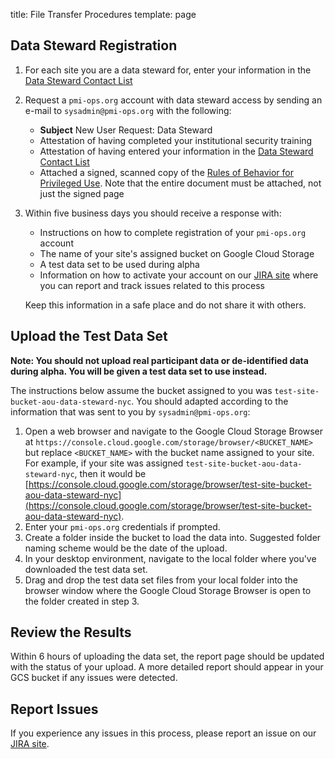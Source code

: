 title: File Transfer Procedures
template: page

## Data Steward Registration

1. For each site you are a data steward for, enter your information in the [Data Steward Contact List](https://docs.google.com/spreadsheets/d/1Slh4teXKBwtD_ZrTFEjUTVH3Jk5ii-tcSJxocZnAqdo/edit?usp=sharing)

1. Request a `pmi-ops.org` account with data steward access by sending an e-mail to `sysadmin@pmi-ops.org` with the following:
 
     * __Subject__ New User Request: Data Steward
     * Attestation of having completed your institutional security training
     * Attestation of having entered your information in the [Data Steward Contact List](https://docs.google.com/spreadsheets/d/1Slh4teXKBwtD_ZrTFEjUTVH3Jk5ii-tcSJxocZnAqdo/edit?usp=sharing)
     * Attached a signed, scanned copy of the [Rules of Behavior for Privileged Use](https://docs.google.com/document/d/1E6bRJ4l7AclEkaFS4Tg2zt9u3WyFMOpu4-omMjhlTRM/edit?usp=sharing). Note that the entire document must be attached, not just the signed page 

1. Within five business days you should receive a response with:
     * Instructions on how to complete registration of your `pmi-ops.org` account
     * The name of your site's assigned bucket on Google Cloud Storage
     * A test data set to be used during alpha
     * Information on how to activate your account on our [JIRA site](https://precisionmedicineinitiative.atlassian.net) where you can report and track issues related to this process
  
      Keep this information in a safe place and do not share it with others.

## Upload the Test Data Set

__Note: You should not upload real participant data or de-identified data during alpha. You will be given a test data set to use instead.__

The instructions below assume the bucket assigned to you was `test-site-bucket-aou-data-steward-nyc`. You should adapted according to the information that was sent to you by `sysadmin@pmi-ops.org`:


1. Open a web browser and navigate to the Google Cloud Storage Browser at `https://console.cloud.google.com/storage/browser/<BUCKET_NAME>` but replace `<BUCKET_NAME>` with the bucket name assigned to your site. For example, if your site was assigned `test-site-bucket-aou-data-steward-nyc`, then it would be [https://console.cloud.google.com/storage/browser/test-site-bucket-aou-data-steward-nyc](https://console.cloud.google.com/storage/browser/test-site-bucket-aou-data-steward-nyc).
1. Enter your `pmi-ops.org` credentials if prompted.
1. Create a folder inside the bucket to load the data into.
Suggested folder naming scheme would be the date of the upload.
1. In your desktop environment, navigate to the local folder where you've downloaded the test data set.
1. Drag and drop the test data set files from your local folder into the browser window where the Google Cloud Storage Browser is open to the folder created in step 3.

## Review the Results

Within 6 hours of uploading the data set, the report page should be updated with the status of your upload. A more detailed report should appear in your GCS bucket if any issues were detected. 

## Report Issues

If you experience any issues in this process, please report an issue on our [JIRA site](https://precisionmedicineinitiative.atlassian.net).
